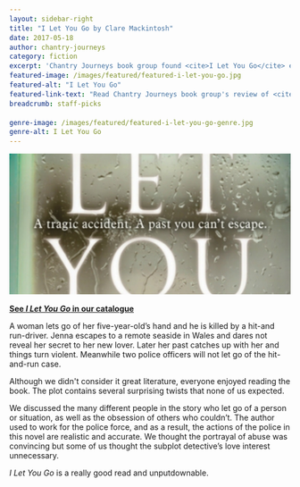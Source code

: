 ```yaml
---
layout: sidebar-right
title: "I Let You Go by Clare Mackintosh"
date: 2017-05-18
author: chantry-journeys
category: fiction
excerpt: 'Chantry Journeys book group found <cite>I Let You Go</cite> enjoyable and unputdownable.'
featured-image: /images/featured/featured-i-let-you-go.jpg
featured-alt: "I Let You Go"
featured-link-text: "Read Chantry Journeys book group's review of <cite>I Let You Go</cite>"
breadcrumb: staff-picks

genre-image: /images/featured/featured-i-let-you-go-genre.jpg
genre-alt: I Let You Go
---
```


![I Let You Go](/images/featured/featured-i-let-you-go.jpg)

**[See <cite>I Let You Go</cite> in our catalogue](https://suffolk.spydus.co.uk/cgi-bin/spydus.exe/ENQ/OPAC/BIBENQ?BRN=1738493)**

A woman lets go of her five-year-old’s hand and he is killed by a hit-and run-driver. Jenna escapes to a remote seaside in Wales and dares not reveal her secret to her new lover. Later her past catches up with her and things turn violent. Meanwhile two police officers will not let go of the hit-and-run case.

Although we didn't consider it great literature, everyone enjoyed reading the book. The plot contains several surprising twists that none of us expected.

We discussed the many different people in the story who let go of a person or situation, as well as the obsession of others who couldn’t. The author used to work for the police force, and as a result, the actions of the police in this novel are realistic and accurate. We thought the portrayal of abuse was convincing but some of us thought the subplot detective’s love interest unnecessary.

<cite>I Let You Go</cite> is a really good read and unputdownable.
